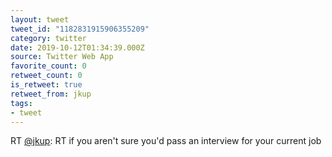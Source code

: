 ```yaml
---
layout: tweet
tweet_id: "1182831915906355209"
category: twitter
date: 2019-10-12T01:34:39.000Z
source: Twitter Web App
favorite_count: 0
retweet_count: 0
is_retweet: true
retweet_from: jkup
tags:
- tweet
---
```


RT [@jkup](https://twitter.com/@jkup): RT if you aren't sure you'd pass an interview for your current job
